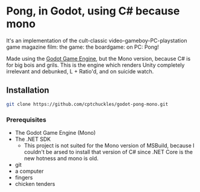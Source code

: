 # Pong, in Godot, using C# because mono

It's an implementation of the cult-classic video-gameboy-PC-playstation game magazine film: the game: the boardgame: on PC: Pong!

Made using the [Godot Game Engine](https://godotengine.org), but the Mono version, because C# is for big bois and grils.
This is the engine which renders Unity completely irrelevant and debunked, L + Ratio'd, and on suicide watch.

## Installation
```bash
git clone https://github.com/cptchuckles/godot-pong-mono.git
```

### Prerequisites
 - The Godot Game Engine (Mono)
 - The .NET SDK
   - This project is not suited for the Mono version of MSBuild, because I couldn't be arsed to install that version of C# since .NET Core is the new hotness and mono is old.
 - git
 - a computer
 - fingers
 - chicken tenders
